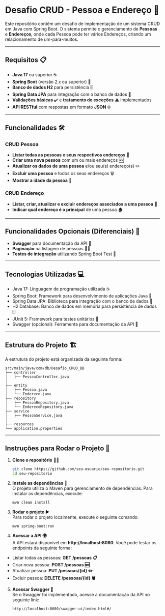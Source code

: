 # Desafio CRUD - Pessoa e Endereço 🚀

Este repositório contém um desafio de implementação de um sistema CRUD em Java com Spring Boot. O sistema permite o gerenciamento de **Pessoas** e **Endereços**, onde cada Pessoa pode ter vários Endereços, criando um relacionamento de um-para-muitos.

---

## Requisitos 📋

- **Java 17** ou superior ☕
- **Spring Boot** (versão 2.x ou superior) 🚀
- **Banco de dados H2** para persistência 🗄️
- **Spring Data JPA** para integração com o banco de dados 🔗
- **Validações básicas** ✔️ e **tratamento de exceções** ⚠️ implementados
- **API RESTful** com respostas em formato **JSON** 🌐

---

## Funcionalidades 🛠️

### CRUD Pessoa
- **Listar todas as pessoas e seus respectivos endereços** 📝
- **Criar uma nova pessoa** com um ou mais endereços 🆕
- **Atualizar os dados de uma pessoa** e/ou seu(s) endereço(s) ✏️
- **Excluir uma pessoa** e todos os seus endereços 🗑️
- **Mostrar a idade da pessoa** 🎂

### CRUD Endereço
- **Listar, criar, atualizar e excluir endereços associados a uma pessoa** 📍
- **Indicar qual endereço é o principal** de uma pessoa 🏠

---

## Funcionalidades Opcionais (Diferenciais) 🌟
- **Swagger** para documentação da API 📑
- **Paginação** na listagem de pessoas 📑🔢
- **Testes de integração** utilizando Spring Boot Test 🧪

---

## Tecnologias Utilizadas 💻
- Java 17: Linguagem de programação utilizada ☕
- Spring Boot: Framework para desenvolvimento de aplicações Java 🚀
- Spring Data JPA: Biblioteca para integração com o banco de dados 🔗
- H2 Database: Banco de dados em memória para persistência de dados 🗄️
- JUnit 5: Framework para testes unitários 🧪
- Swagger (opcional): Ferramenta para documentação da API 📑

---

## Estrutura do Projeto 🏗️

A estrutura do projeto está organizada da seguinte forma:
```plaintext
src/main/java/com/db/Desafio_CRUD_DB
├── controller
│   ├── PessoaController.java
│  
├── entity
│   ├── Pessoa.java
│   └── Endereco.java
├── repository
│   ├── PessoaRepository.java
│   └── EnderecoRepository.java
├── service
│   ├── PessoaService.java
│  
├── resources
└── application.properties
```
---

## Instruções para Rodar o Projeto 🔧

1. **Clone o repositório** 🧑‍💻
   ```bash
   git clone https://github.com/seu-usuario/seu-repositorio.git
   cd seu-repositorio

2. **Instale as dependências 🔄** <br>
    O projeto utiliza o Maven para gerenciamento de dependências. Para instalar as dependências, execute:
   ```bash
   mvn clean install
   ```

3. **Rodar o projeto ▶️** <br>
   Para rodar o projeto localmente, execute o seguinte comando:
   ```bash
   mvn spring-boot:run
   ```
   
4. **Acessar a API 🌍**  <br>
   A API estará disponível em **http://localhost:8080**. Você pode testar os endpoints da seguinte forma:
- Listar todas as pessoas: **GET /pessoas 📋**
- Criar nova pessoa: **POST /pessoas 🆕**
- Atualizar pessoa: **PUT /pessoas/{id} ✏️**
- Excluir pessoa: **DELETE /pessoas/{id} 🗑️**

5. **Acessar Swagger 📜** <br>
   Se o Swagger foi implementado, acesse a documentação da API no seguinte link:
   ```bash
   http://localhost:8080/swagger-ui/index.html#/
   ```
